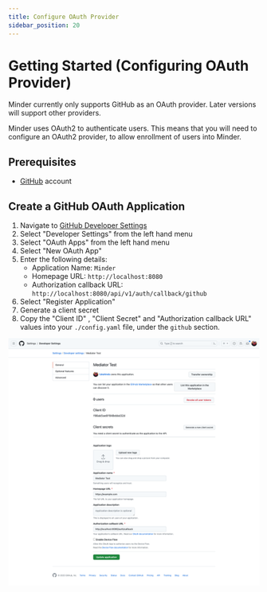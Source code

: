 ```yaml
---
title: Configure OAuth Provider
sidebar_position: 20
---
```


# Getting Started (Configuring OAuth Provider)

Minder currently only supports GitHub as an OAuth provider. Later versions will support other providers.

Minder uses OAuth2 to authenticate users. This means that you will need to configure an OAuth2 provider, to allow enrollment of users into Minder.

## Prerequisites

- [GitHub](https://github.com) account

## Create a GitHub OAuth Application

1. Navigate to [GitHub Developer Settings](https://github.com/settings/profile)
2. Select "Developer Settings" from the left hand menu
3. Select "OAuth Apps" from the left hand menu
4. Select "New OAuth App"
5. Enter the following details:
   - Application Name: `Minder`
   - Homepage URL: `http://localhost:8080`
   - Authorization callback URL: `http://localhost:8080/api/v1/auth/callback/github`
6. Select "Register Application"
7. Generate a client secret
7. Copy the "Client ID" , "Client Secret" and "Authorization callback URL" values
   into your `./config.yaml` file, under the `github` section.

![github oauth2 page](./images/github-settings-application.png)